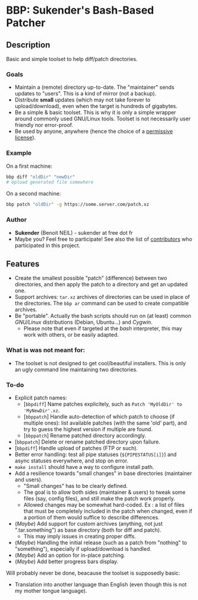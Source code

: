 # BBP: Sukender's Bash-Based Patcher

## Description
Basic and simple toolset to help diff/patch directories.

### Goals
- Maintain a (remote) directory up-to-date. The "maintainer" sends updates to "users". This is a kind of mirror (not a backup).
- Distribute **small** updates (which may not take forever to upload/download), even when the target is hundreds of gigabytes.
- Be a simple & basic toolset. This is why it is only a simple wrapper around commonly used GNU/Linux tools. Toolset is not necessarily user friendly nor error-proof.
- Be used by anyone, anywhere (hence the choice of a [permissive license](COPYING.txt)).

### Example
On a first machine:
```bash
bbp diff "oldDir" "newDir"
# Upload generated file somewhere
```

On a second machine:
```bash
bbp patch "oldDir" -g https://some.server.com/patch.xz
```

### Author
- **Sukender** (Benoit NEIL) - sukender at free dot fr
- Maybe you? Feel free to participate!
See also the list of [contributors](https://github.com/Sukender/bash-based-patcher/contributors) who participated in this project.

## Features
- Create the smallest possible "patch" (difference) between two directories, and then apply the patch to a directory and get an updated one.
- Support archives: ```tar.xz``` archives of directories can be used in place of the directories. The ```bbp ar``` command can be used to create compatible archives.
- Be "portable". Actually the bash scripts should run on (at least) common *GNU/Linux* distributions (Debian, Ubuntu...) and *Cygwin*.
  - Please note that even if targeted at the *bash* interpreter, this may work with others, or be easily adapted.

### What is was not meant for:
- The toolset is not designed to get cool/beautiful installers. This is only an ugly command line maintaining two directories.

### To-do
- Explicit patch names:
  - [```bbpdiff```] Name patches explicitely, such as ```Patch 'MyOldDir' to 'MyNewDir'.xz```.
  - [```bbppatch```] Handle auto-detection of which patch to choose (if multiple ones): list available patches (with the same 'old' part), and try to guess the highest version if multiple are found.
  - [```bbppatch```] Rename patched directory accordingly.
- [```bbppatch```] Delete or rename patched directory upon failure.
- [```bbpdiff```] Handle upload of patches (FTP or such).
- Better error handling: test all pipe statuses (```${PIPESTATUS[i]}```) and async statuses everywhere, and stop on error.
- ```make install``` should have a way to configure install path.
- Add a resilience towards "small changes" in base directories (maintainer and users).
  - "Small changes" has to be clearly defined.
  - The goal is to allow both sides (maintainer & users) to tweak some files (say, config files), and still make the patch work properly.
  - Allowed changes may be somewhat hard-coded. Ex : a list of files that must be completely included in the patch when changed, even if a portion of them would suffice to describe differences.
- (*Maybe*) Add support for custom archives (anything, not just ".tar.something") as base directory (both for diff and patch).
  - This may imply issues in creating proper diffs.
- (*Maybe*) Handling the initial release (such as a patch from "nothing" to "something"), especially if upload/download is handled.
- (*Maybe*) Add an option for in-place patching.
- (*Maybe*) Add better progress bars display.

Will probably never be done, beacause the toolset is supposedly basic:
  - Translation into another language than English (even though this is not my mother tongue language).
